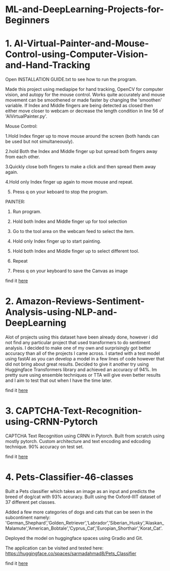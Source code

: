 # ML-and-DeepLearning-Projects-for-Beginners


# 1.  AI-Virtual-Painter-and-Mouse-Control-using-Computer-Vision-and-Hand-Tracking

  Open INSTALLATION GUIDE.txt to see how to run the program.
  
  Made this project using mediapipe for hand tracking, OpenCV for computer vision, and autopy for the mouse control. Works quite accurately and mouse movement can be smoothened or made faster by changing the 'smoothen' variable.
  If Index and Middle fingers are being detected as closed then either move closer to webcam or decrease the length condition in line 56 of 'AIVirtualPainter.py'.
  
  Mouse Control:
  
  1.Hold Index finger up to move mouse around the screen (both hands can be used but not simultaneously).
  
  2.hold Both the Index and Middle finger up but spread both fingers away from each other.
  
  3.Quickly close both fingers to make a click and then spread them away again.
  
  4.Hold only Index finger up again to move mouse and repeat.
  
  5. Press q on your keboard to stop the program.

  PAINTER:

  1. Run program.
  
  2. Hold both Index and Middle finger up for tool selection
  
  3. Go to the tool area on the webcam feed to select the item.
  
  4. Hold only Index finger up to start painting.
  
  5. Hold both Index and Middle finger up to select different tool.
  
  6. Repeat
  
  7. Press q on your keyboard to save the Canvas as image

  find it [here]([url](https://github.com/sarmadahmad8/ML-and-DeepLearning-Projects-for-Beginners/tree/main/AI%20Virtual%20Painter%20and%20Mouse%20using%20Computer%20Vision%20and%20Hand%20Tracking))

# 2. Amazon-Reviews-Sentiment-Analysis-using-NLP-and-DeepLearning

  Alot of projects using this dataset have been already done, however i did not find any particular project that used transformers to do sentiment analysis.
  I decided to make one of my own and surprisingly got better accuracy than all of the projects I came across.
  I started with a test model using fastAI as you can develop a model in a few lines of code however that did not bring about great results. 
  Decided to give it another try using Huggingface Transformers library and achieved an accuracy of 94%.
  Im pretty sure using ensemble techniques or TTA will give even better results and I aim to test that out when I have the time later.

  find it [here]([url](https://github.com/sarmadahmad8/ML-and-DeepLearning-Projects-for-Beginners/tree/main/Amazon%20Reviews%20Sentiment%20Analysis%20using%20NLP%20and%20DeepLearning))

# 3.  CAPTCHA-Text-Recognition-using-CRNN-Pytorch
  CAPTCHA Text Recognition using CRNN in Pytorch.
  Built from scratch using mostly pytorch.
  Custom architecture and text encoding and edcoding technique.
  90% accuracy on test set.

  find it [here]([url](https://github.com/sarmadahmad8/ML-and-DeepLearning-Projects-for-Beginners/tree/main/CAPTCHA-Text-Recognition-using-CRNN-Pytorch))

# 4. Pets-Classifier-46-classes

  Built a Pets classifier which takes an image as an input and predicts the breed of dog/cat with 93% accuracy.
  Built using the Oxford-IIIT dataset of 37 different pet classes.
  
  Added a few more categories of dogs and cats that can be seen in the subcontinent namely:  'German_Shephard','Golden_Retriever','Labrador','Siberian_Husky','Alaskan_Malamute','American_Bobtale','Cyprus_Cat','Europian_Shorthair','Korat_Cat'.
  
  Deployed the model on huggingface spaces using Gradio and Git.
  
  The application can be visited and tested here: https://huggingface.co/spaces/sarmadahmad8/Pets_Classifier

  find it [here]([url](https://github.com/sarmadahmad8/ML-and-DeepLearning-Projects-for-Beginners/tree/main/PETS-Classifier-using-DeepLearning))
